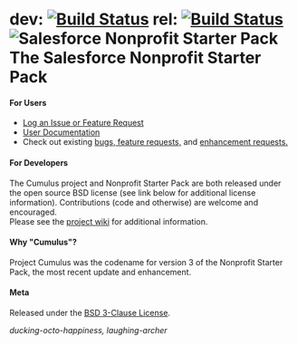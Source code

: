 dev:  [![Build Status](http://mrbelvedere.salesforcefoundation.org/mrbelvedere/jenkins/prod/Cumulus_dev/status)](http://ci.salesforcefoundation.org/job/Cumulus_dev/)
rel:  [![Build Status](http://mrbelvedere.salesforcefoundation.org/mrbelvedere/jenkins/prod/Cumulus_rel/status)](http://ci.salesforcefoundation.org/job/Cumulus_rel)
![Salesforce Nonprofit Starter Pack](https://cloud.githubusercontent.com/assets/926530/4521558/e2145b70-4d14-11e4-8a31-5d3b6a62b00a.png "Salesforce Nonprofit Starter Pack")
The Salesforce Nonprofit Starter Pack
=======

#### For Users

* <a href="https://github.com/SalesforceFoundation/Cumulus/issues/new" target="_blank">Log an Issue or Feature Request</a>
* <a href="https://powerofus.force.com/articles/Resource/Nonprofit-Starter-Pack-3-Documentation" target="_blank">User Documentation</a>
* Check out existing <a href="https://github.com/SalesforceFoundation/Cumulus/labels/bug" target="_blank">bugs,</a><a href="https://github.com/SalesforceFoundation/Cumulus/labels/feature%20request" target="_blank"> feature requests,</a> and <a href="https://github.com/SalesforceFoundation/Cumulus/labels/enhancement" target="_blank">enhancement requests.</a>

#### For Developers

The Cumulus project and Nonprofit Starter Pack are both released under the open source BSD license (see link below for additional license information).  Contributions (code and otherwise) are welcome and encouraged.  
Please see the <a href="https://github.com/SalesforceFoundation/Cumulus/wiki" target="_blank">project wiki</a> for additional information. 

#### Why "Cumulus"?

Project Cumulus was the codename for version 3 of the Nonprofit Starter Pack, the most recent update and enhancement.

#### Meta

Released under the [BSD 3-Clause License](http://www.opensource.org/licenses/BSD-3-Clause).

_ducking-octo-happiness, laughing-archer_

